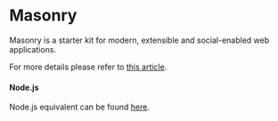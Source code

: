 Masonry
=======

Masonry is a starter kit for modern, extensible and social-enabled web applications.

For more details please refer to [this article](http://denisvuyka.wordpress.com/2012/11/21/announcing-masonry-public-preview/).

#### Node.js

Node.js equivalent can be found [here](https://github.com/DenisVuyka/collab.js).
